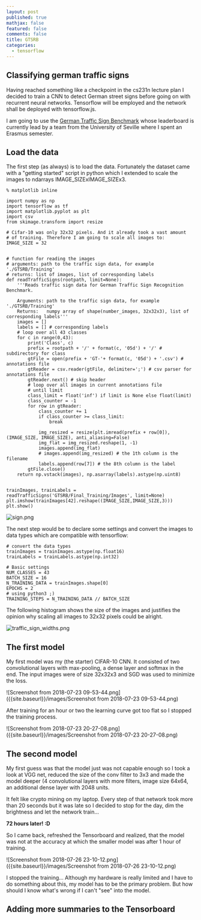 ```yaml
---
layout: post
published: true
mathjax: false
featured: false
comments: false
title: GTSRB
categories:
  - tensorflow
---
```

## Classifying german traffic signs

Having reached something like a checkpoint in the cs231n lecture plan I decided to train a CNN to detect German street signs before going on with recurrent neural networks.
Tensorflow will be employed and the network shall be deployed with tensorflow.js.

I am going to use the [German Traffic Sign Benchmark](http://benchmark.ini.rub.de/?section=gtsrb&subsection=dataset) whose leaderboard is currently lead by a team from the University of Seville where I spent an Erasmus semester.

## Load the data

The first step (as always) is to load the data. Fortunately the dataset came with a "getting started" script in python which I extended to scale the images to ndarrays IMAGE_SIZExIMAGE_SIZEx3.

```
% matplotlib inline

import numpy as np
import tensorflow as tf
import matplotlib.pyplot as plt
import csv
from skimage.transform import resize

# Cifar-10 was only 32x32 pixels. And it already took a vast amount
# of training. Therefore I am going to scale all images to:
IMAGE_SIZE = 32


# function for reading the images
# arguments: path to the traffic sign data, for example './GTSRB/Training'
# returns: list of images, list of corresponding labels 
def readTrafficSigns(rootpath, limit=None):
    '''Reads traffic sign data for German Traffic Sign Recognition Benchmark.

    Arguments: path to the traffic sign data, for example './GTSRB/Training'
    Returns:   numpy array of shape(number_images, 32x32x3), list of corresponding labels'''
    images = []
    labels = [] # corresponding labels
    # loop over all 43 classes
    for c in range(0,43):
        print('Class', c)
        prefix = rootpath + '/' + format(c, '05d') + '/' # subdirectory for class
        gtFile = open(prefix + 'GT-'+ format(c, '05d') + '.csv') # annotations file
        gtReader = csv.reader(gtFile, delimiter=';') # csv parser for annotations file
        gtReader.next() # skip header
        # loop over all images in current annotations file
        # until limit
        class_limit = float('inf') if limit is None else float(limit)
        class_counter = -1
        for row in gtReader: 
            class_counter += 1
            if class_counter >= class_limit:
                break
                
            img_resized = resize(plt.imread(prefix + row[0]), (IMAGE_SIZE, IMAGE_SIZE), anti_aliasing=False)
            img_flat = img_resized.reshape(1, -1)
            images.append(img_flat)
            # images.append(img_resized) # the 1th column is the filename
            labels.append(row[7]) # the 8th column is the label
        gtFile.close()
    return np.vstack(images), np.asarray(labels).astype(np.uint8)


trainImages, trainLabels = readTrafficSigns('GTSRB/Final_Training/Images', limit=None)
plt.imshow(trainImages[42].reshape((IMAGE_SIZE,IMAGE_SIZE,3)))
plt.show()
```

![sign.png]({{site.baseurl}}/images/sign.png)

The next step would be to declare some settings and convert the images to data types which are compatible with tensorflow:

```
# convert the data types
trainImages = trainImages.astype(np.float16)
trainLabels = trainLabels.astype(np.int32)

# Basic settings
NUM_CLASSES = 43
BATCH_SIZE = 16
N_TRAINING_DATA = trainImages.shape[0]
EPOCHS = 2
# using python3 ;)
TRAINING_STEPS = N_TRAINING_DATA // BATCH_SIZE
```

The following histogram shows the size of the images and justifies the opinion why scaling all images to 32x32 pixels could be alright.

![traffic_sign_widths.png]({{site.baseurl}}/images/traffic_sign_widths.png)


## The first model

My first model was my (the starter) CIFAR-10 CNN. It consisted of two convolutional layers with max-pooling, a dense layer and softmax in the end. The input images were of size 32x32x3 and SGD was used to minimize the loss.

![Screenshot from 2018-07-23 09-53-44.png]({{site.baseurl}}/images/Screenshot from 2018-07-23 09-53-44.png)

After training for an hour or two the learning curve got too flat so I stopped the training process.

![Screenshot from 2018-07-23 20-27-08.png]({{site.baseurl}}/images/Screenshot from 2018-07-23 20-27-08.png)

## The second model

My first guess was that the model just was not capable enough so I took a look at VGG net, reduced the size of the conv filter to 3x3 and made the model deeper (4 convolutional layers with more filters, image size 64x64, an additional dense layer with 2048 units.

It felt like crypto mining on my laptop. Every step of that network took more than 20 seconds but it was late so I decided to stop for the day, dim the brightness and let the network train...

**72 hours later! :D**

So I came back, refreshed the Tensorboard and realized, that the model was not at the accuracy at which the smaller model was after 1 hour of training.

![Screenshot from 2018-07-26 23-10-12.png]({{site.baseurl}}/images/Screenshot from 2018-07-26 23-10-12.png)

I stopped the training... Although my hardware is really limited and I have to do something about this, my model has to be the primary problem. But how should I know what's wrong if I can't "see" into the model.

## Adding more summaries to the Tensorboard









